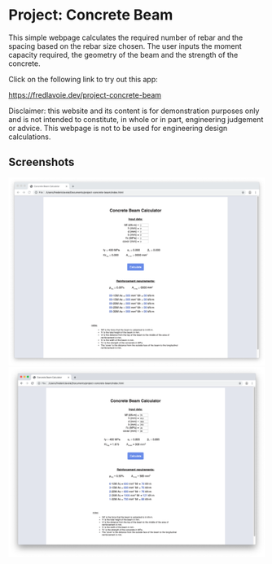 # Project: Concrete Beam
This simple webpage calculates the required number of rebar and the spacing based on the
rebar size chosen. The user inputs the moment capacity required, the geometry of the beam
and the strength of the concrete.

Click on the following link to try out this app:

https://fredlavoie.dev/project-concrete-beam

Disclaimer: this website and its content is for demonstration purposes only and is not
intended to constitute, in whole or in part, engineering judgement or advice. This webpage
is not to be used for engineering design calculations.

## Screenshots

<img src="./screenshots/emptyForm.png" width="800">

<img src="./screenshots/filledForm.png" width="800">
